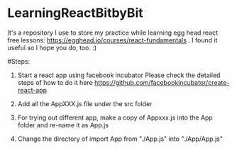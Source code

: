 # LearningReactBitbyBit
It's a repository I use to store my practice while learning egg head react free lessons: https://egghead.io/courses/react-fundamentals . I found it useful so I hope you do, too. :)

#Steps:

1. Start a react app using facebook incubator
Please check the detailed steps of how to do it here
https://github.com/facebookincubator/create-react-app

2. Add all the AppXXX.js file under the src folder

3. For trying out different app, make a copy of Appxxx.js into the App folder and re-name it as App.js

4. Change the directory of import App from "./App.js" into "./App/App.js"
